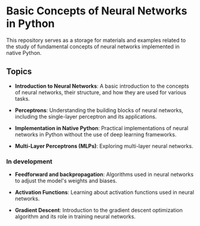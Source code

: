 # Basic Concepts of Neural Networks in Python

This repository serves as a storage for materials and examples related to the study of fundamental concepts of neural networks implemented in native Python.

## Topics

- **Introduction to Neural Networks**: A basic introduction to the concepts of neural networks, their structure, and how they are used for various tasks.

- **Perceptrons**: Understanding the building blocks of neural networks, including the single-layer perceptron and its applications.

- **Implementation in Native Python**: Practical implementations of neural networks in Python without the use of deep learning frameworks.

- **Multi-Layer Perceptrons (MLPs)**: Exploring multi-layer neural networks.

### In development

- **Feedforward and backpropagation**: Algorithms used in neural networks to adjust the model's weights and biases. 

- **Activation Functions**: Learning about activation functions used in neural networks.

- **Gradient Descent**: Introduction to the gradient descent optimization algorithm and its role in training neural networks.


